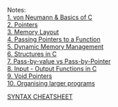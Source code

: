 Notes:\
[1. von Neumann & Basics of C](1.%20von%20Neumann%20&%20Basics%20of%20C.md)\
[2. Pointers](2.%20Pointers.md)\
[3. Memory Layout](3.%20Memory%20Layout.md)\
[4. Passing Pointers to a Function](4.%20Passing%20Pointers%20to%20a%20Function.md)\
[5. Dynamic Memory Management](5.%20Dynamic%20Memory%20Management.md)\
[6. Structures in C](6.%20Structures%20in%20C.md)\
[7. Pass-by-value vs Pass-by-Pointer](7.%20Pass-by-value%20vs%20Pass-by-Pointer.md)\
[8. Input - Output Functions in C](8.%20Input%20-%20Output%20Functions%20in%20C.md)\
[9. Void Pointers](9.%20Void%20Pointers.md)\
[10. Organising larger programs](10.%20Organising%20larger%20programs.md)


[SYNTAX CHEATSHEET](SYNTAX%20CHEATSHEET.md)